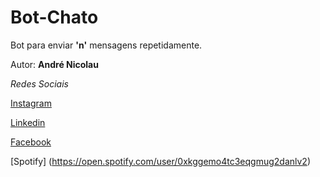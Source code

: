 # Bot-Chato

Bot para enviar **'n'** mensagens repetidamente.

Autor: **André Nicolau**

_Redes Sociais_

[Instagram](instagram.com/rodinhaass)

[Linkedin](https://www.linkedin.com/in/andr%C3%A9-nicolau-56a2a21b0/)

[Facebook](https://www.facebook.com/rodinhaass)

[Spotify] (https://open.spotify.com/user/0xkggemo4tc3eqgmug2danlv2) 


